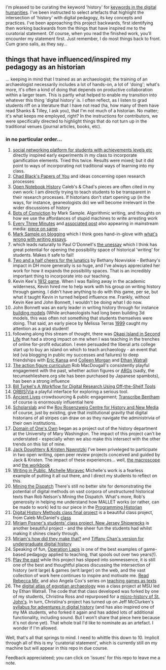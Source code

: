 I'm pleased to be curating the keyword 'history' for [keywords in the digital humanities](https://github.com/curateteaching/digitalpedagogy). I've been instructed to select artefacts that highlight the intersection of 'history' with digital pedagogy, its key concepts and practices. I've been approaching this project backwards, first identifying then working backwards from the things that have inspired me to the curatorial statement. Of course, when you read the finished work, you'll encounter my statement first. Just remember, I do most things back to front. Cum grano salis, as they say... 

## things that have influenced/inspired my pedagogy as an historian

... keeping in mind that I trained as an archaeologist; the training of an archaeologist necessarily includes a lot of hands-on, a lot of 'doing'; what's more, it's often a kind of doing that depends on productive collaboration within a larger team. This is partly what helped to enable my transition into whatever this thing 'digital history' is. I often reflect, as I listen to grad students riff on a literature that I have not read (ha, how many of them have read Shanks & Tilley, I ask you), that I'm not much of a historian. No matter; it's what keeps me employed, right? In the instructions for contributors, we were specifically directed to highlight things that do not turn up in the traditional venues (journal articles, books, etc).

### in no particular order...

1. [social networking platform for students with achievements levels etc](http://neoacademic.com/2010/10/14/call-for-participants-in-nsf-proposal-to-integrate-social-media-in-undergrad-education/) directly inspired early experiments in my class to incorporate gamification elements. Tried this twice. Results were mixed; but it did point to ways of incorporating not traditional ways of learning into my class.
2. [Chad Black's Papers of You](https://parezcoydigo.wordpress.com/2010/05/28/the-individual-research-archive-hacking-the-papers-of-you/) and ideas concerning open research processes
3. [Open Notebook History](http://wcm1.web.rice.edu/open-notebook-history.html) Caleb's & Chad's pieces are often cited in my own work: I am directly trying to teach students to be transparent in their research processes. If historians don't start opening up (in the ways, for instance, geaneologists do) we will become irrelevant in the wider discussions of history
4. [Bots of Conviction](https://medium.com/@samplereality/a-protest-bot-is-a-bot-so-specific-you-cant-mistake-it-for-bullshit-90fe10b7fbaa#.k7zhd3p6e) by Mark Sample. Algorithmic writing, and thoughts on how we use the affordances of stupid machines to write arresting work
5. [Every Three Minutes](https://twitter.com/every3minutes) and [associated post](http://wcm1.web.rice.edu/slave-sales-on-twitter.html) also appearing in mainstream media: [piece on same](http://fusion.net/story/28958/this-twitter-bot-is-a-constant-reminder-of-the-brutality-of-slavery/) .
5. [Mark Sample on blogging](http://www.samplereality.com/2009/08/14/pedagogy-and-the-class-blog/) which I think goes hand-in-glove with [what's wrong with writing essays](http://www.samplereality.com/2009/03/12/whats-wrong-with-writing-essays/).
6. which leads naturally to Paul O'Donnell's [the unessay](http://people.uleth.ca/~daniel.odonnell/Teaching/the-unessay) which I think has great potential for opening the possibility space of historical 'writing' for students. Makes it safe to fail!
7. [Two and a half cheers for the lunatics](http://nowviskie.org/2012/lunaticks/) by Bethany Nowviskie - Bethany's impact in DH more generally is so huge, and I've always appreciated her work for how it expands the possibility spaces. That is an incredibly important thing to incorporate into our teaching.
7. Kevin Kee's [1812 game](http://ihistorytours.com/). When I was flailing away in the academic wilderness, Kevin hired me to help work with his group on writing history through gaming. I didn't have anything to do with this game, per se, but what it taught Kevin in turned helped influence me. Frankly, without Kevin Kee and John Bonnett, I wouldn't be doing what I do now.
8. John Bonnett was an early leader in writing history through for instance [building models](http://spartan.ac.brocku.ca/~jbonnett/Syllabus.html) (While archaeologists had long been building 3d models, this was often not something that students themselves were doing. That said, an early piece by Melissa Terras [1999](http://intarch.ac.uk/journal/issue7/terras/) caught my attention as a grad student! 
9. following along this stream of thought, there was [Okapi Island in Second Life](https://okapi.wordpress.com/projects/okapi-island-in-second-life/) that had a strong impact on me when I was teaching in the trenches of online for-profit education. I even persuaded the liberal arts college start up to buy an island on which to teach archaeology - an event that led (via blogging in public my successes and failures) to deep friendships with [Eric Kansa](http://alexandriaarchive.org/) and [Colleen Morgan](https://middlesavagery.wordpress.com/) and [Ethan Watrall](http://anthropology.msu.edu/blog/people/ethan-watrall/)
10. [The action figure curriculum](http://www.robmacdougall.org/blog/2010/05/the-action-figure-curriculum/) Rob MacDougall's consistently playful engagement with the past, whether action figures or [ARGs]( http://www.robmacdougall.org/tecumseh-lies-here/) (sadly, the tecumsehlieshere.org site has been purchased by Japanese spambots), has been a strong influence
11. [Bill Turkel's A Workflow for Digital Research Using Off-the-Shelf Tools](http://williamjturkel.net/how-to/) 
12. [ORBIS|Via](http://orbis.stanford.edu/via/#) a playful interface for exploring a serious tool.
13. [Ancient Lives](http://www.ancientlives.org/) crowdsourcing & public engagement; [Transcribe Bentham](http://blogs.ucl.ac.uk/transcribe-bentham/) of course is enormously influential here
14. [Scholarslab](http://scholarslab.org/) and the [Roy Rosenzweig Centre for History and New Media](https://chnm.gmu.edu/) of course, just by existing, give that institutional gravity that digital historians of all stripes can draw on as they navigate the administrivia of their own institutions.
15. [Domain of One's Own](http://umw.domains/about/) began as a project out of the history department at the University of Mary Washington. The impact of this project can't be understated - especially when we also make this intersect with the other trends on this list of mine.
16. [Jack Doughtery & Kristen Nawrotzki]( http://quod.lib.umich.edu/d/dh/12230987.0001.001/1:10/--writing-history-in-the-digital-age?g=dculture;rgn=div1;view=fulltext;xc=1#10.3) I've been priveleged to participate in two open writing, open peer review projects conceived and guided by Jack & Kristen. The impact of these experiences... well, [the macroscope](http://themacroscope.org) and [the workbook](http://workbook.craftingdigitalhistory.ca)
17. [Writing in Public, Michelle Moravec](http://michellemoravec.com/michelle-moravec/) Michelle's work is a fearless example of putting it all out there, and I direct my students to reflect on this.
17. [Mining the Dispatch](http://dsl.richmond.edu/dispatch/) There's still no better site for demonstrating the potential of digital methods on vast corpora of unstructured historical texts than Rob Nelson's Mining the Dispatch. What's more, Rob's generosity in helping me understand how MALLET works (or rather, can be made to work) led to our piece in the [Programming Historian](http://programminghistorian.org/lessons/topic-modeling-and-mallet)
18. [Digital History Methods class final project](http://ricedh.github.io/) is a beautiful class project, from Caleb McDaniel's [class](http://digitalhistory.blogs.rice.edu/)
19. [Miriam Posner's students' class project, New Jersey Shipwrecks](http://njshipwrecks.com/) is another beautiful project - and the sheer fun the students had whilst making it shines clearly through.
20. [Miriam's how did they make that?](http://miriamposner.com/blog/how-did-they-make-that/) and [Tiffany Chan's version for undergraduate digital history](http://slides.com/tiffchan/hdtmt#/)
20. Speaking of fun, [Operation Lapis](http://www.practomime.com/lapis/lapis.php) is one of the best examples of game-based pedagogy applied to teaching, that spools out over two years(!).
21. [Play the past](http://playthepast.org) while this project has slipped into somnessence, it is still one of the best and thoughtful places discussing the intersection of history (writ large) & games (writ larger) on the web, and the vast collection of work here continues to inspire and motivate me. [Read Rebecca Mir](http://www.playthepast.org/?author_name=mir), and also Angela Cox's series on [teaching games as texts](http://www.playthepast.org/?author_name=cox)
22. The [digital atlas of egyptian archaeology](http://matrix-msu.github.io/daea/) was a class project at MSU led by Ethan Watrall. The code that that class developed was forked by one of my students, Christina Ross and repurposed for a [micro-history of St. John's](http://xtina-r.github.io/daea/projects.html). In turn, Christina's project has turned up on Jeff McClurken's [syllabus for adventures in digital history](http://courses.mcclurken.org/adh/syllabus/) (and has also inspired one of my MA students, who forked it again and has added lots of additional functionality, including sound. But I won't share that piece here because it's not done yet). That whole trail I'd like to nominate as an artefact. I wonder if I'm allowed.

Well, that's all that springs to mind. I need to whittle this down to 10. Implicit through all of this is my 'curatorial statement', which is currently still on my machine but will appear in this repo in due course. 

Feedback appreciateed; you can click on 'issues' for this repo to leave me a note.
